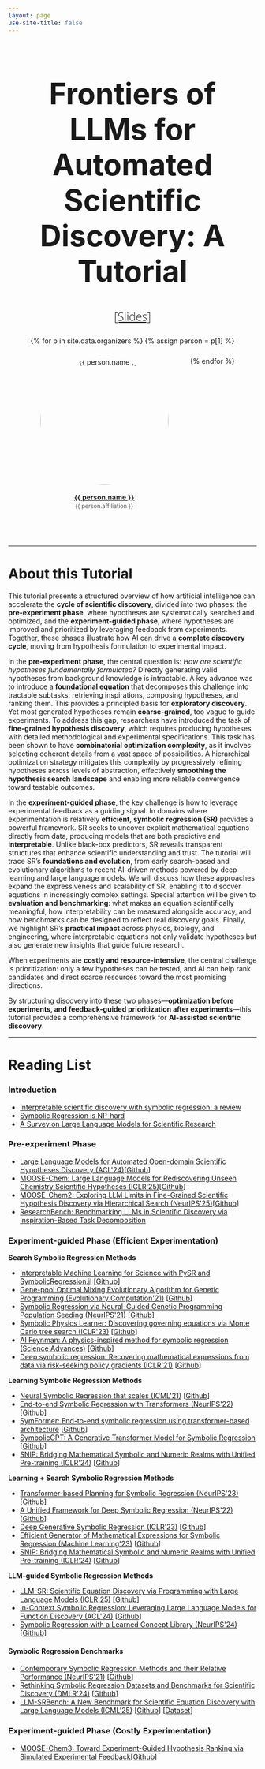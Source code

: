 ```yaml
---
layout: page
use-site-title: false
---
```


<h1 style="font-size: 60px; text-align: center;">Frontiers of LLMs for Automated Scientific Discovery: A Tutorial</h1>

<style>
  /* Speakers layout: predictable, centered, wraps cleanly */
  .speakers {
    display: flex;
    flex-wrap: wrap;
    justify-content: center;
    gap: 24px;               /* space between cards */
    text-align: center;
  }

  /* Neutralize Bootstrap floats in this section only */
  .speakers > [class*="col-"] {
    float: none !important;
    padding: 0;
    flex: 0 1 300px;         /* card width; tweak 280–340px if you like */
  }

  /* Card: vertical stack */
  .speaker-card {
    width: 100%;
    max-width: 320px;
    margin: 0 auto;
    display: flex;
    flex-direction: column;
    align-items: center;
  }

  /* Photo */
  .speaker-photo {
    width: 260px;            /* tweak to match your assets */
    height: 260px;
    object-fit: cover;
    border-radius: 9999px;   /* round avatar */
    display: block;
    margin-bottom: 10px;
  }

  /* Name */
  .speaker-name {
    display: block;
    font-weight: 600;
    margin: 6px 0 2px;
    line-height: 1.3;
  }

  /* Affiliation — reserve up to 3 lines so cards align */
  .speaker-affil {
    display: block;
    line-height: 1.35;
    min-height: 4.05em;      /* ≈ 3 lines; use 2.7em for 2 lines */
    word-break: break-word;
    overflow-wrap: anywhere;
    color: #555;
  }
</style>





<div class="venue" style="font-size: 24px; display: block; font-family: 'Open Sans', 'Helvetica Neue', Helvetica, Arial, sans-serif; font-weight: 300; color: #404040; text-align: center;">
  <span style="font-size: 23px; font-weight: 300;">
    <a target="_blank" href="https://drive.google.com/file/d/1oTRnVPSqrHoJb5xcu3cQ0_Jtflpj4bqW/view?usp=sharing">[Slides]</a>
  </span>
</div>



<div class="sharethis-inline-share-buttons"></div>
<meta name="thumbnail" content="./img/aaai-logo.png" />

<div class="container" style="margin-bottom: 10px;"></div>


<!-- Speakers -->
<div class="container text-center" style="margin-top:25px;margin-bottom:40px;">
  <div class="row speakers">
    {% for p in site.data.organizers %}
      {% assign person = p[1] %}
      <div class="col-xs-12 col-sm-6 col-md-4">
        <div class="speaker-card">
          <img class="speaker-photo"
               src="{{ site.baseurl }}/img/{{ person.img }}"
               alt="{{ person.name }}"
               loading="lazy">
          <a class="speaker-name" href="{{ person.url }}" target="_blank" rel="noopener">{{ person.name }}</a>
          <small class="speaker-affil">{{ person.affiliation }}</small>
        </div>
      </div>
    {% endfor %}
  </div>
</div>
<hr>




<!-- # Program Committee
<div class="container">
  <ul class="list-group list-group-flush">
    {% for p in site.data.pc.people %}
      <li class="list-group-item col-xs-6 col-sm-4 col-md-3">{{ p }}</li>
    {% endfor %}
  </ul>
</div>
<hr> -->


<!--# Taxonomy

![Taxonomy-viz](./img/taxonomy.jpg)-->


# About this Tutorial

This tutorial presents a structured overview of how artificial intelligence can accelerate the **cycle of scientific discovery**, divided into two phases: the **pre-experiment phase**, where hypotheses are systematically searched and optimized, and the **experiment-guided phase**, where hypotheses are improved and prioritized by leveraging feedback from experiments. Together, these phases illustrate how AI can drive a **complete discovery cycle**, moving from hypothesis formulation to experimental impact.  

In the **pre-experiment phase**, the central question is: *How are scientific hypotheses fundamentally formulated?* Directly generating valid hypotheses from background knowledge is intractable. A key advance was to introduce a **foundational equation** that decomposes this challenge into tractable subtasks: retrieving inspirations, composing hypotheses, and ranking them. This provides a principled basis for **exploratory discovery**. Yet most generated hypotheses remain **coarse-grained**, too vague to guide experiments. To address this gap, researchers have introduced the task of **fine-grained hypothesis discovery**, which requires producing hypotheses with detailed methodological and experimental specifications. This task has been shown to have **combinatorial optimization complexity**, as it involves selecting coherent details from a vast space of possibilities. A hierarchical optimization strategy mitigates this complexity by progressively refining hypotheses across levels of abstraction, effectively **smoothing the hypothesis search landscape** and enabling more reliable convergence toward testable outcomes.  

In the **experiment-guided phase**, the key challenge is how to leverage experimental feedback as a guiding signal. In domains where experimentation is relatively **efficient**, **symbolic regression (SR)** provides a powerful framework. SR seeks to uncover explicit mathematical equations directly from data, producing models that are both predictive and **interpretable**. Unlike black-box predictors, SR reveals transparent structures that enhance scientific understanding and trust. The tutorial will trace SR’s **foundations and evolution**, from early search-based and evolutionary algorithms to recent AI-driven methods powered by deep learning and large language models. We will discuss how these approaches expand the expressiveness and scalability of SR, enabling it to discover equations in increasingly complex settings. Special attention will be given to **evaluation and benchmarking**: what makes an equation scientifically meaningful, how interpretability can be measured alongside accuracy, and how benchmarks can be designed to reflect real discovery goals. Finally, we highlight SR’s **practical impact** across physics, biology, and engineering, where interpretable equations not only validate hypotheses but also generate new insights that guide future research.  

When experiments are **costly and resource-intensive**, the central challenge is prioritization: only a few hypotheses can be tested, and AI can help rank candidates and direct scarce resources toward the most promising directions.  

By structuring discovery into these two phases—**optimization before experiments, and feedback-guided prioritization after experiments**—this tutorial provides a comprehensive framework for **AI-assisted scientific discovery**.  

<hr>


# Reading List

### Introduction

- [Interpretable scientific discovery with symbolic regression: a review](https://link.springer.com/article/10.1007/s10462-023-10622-0)
- [Symbolic Regression is NP-hard](https://openreview.net/forum?id=LTiaPxqe2e)
- [A Survey on Large Language Models for Scientific Research](https://arxiv.org/abs/2501.04306)


### Pre-experiment Phase

- [Large Language Models for Automated Open-domain Scientific Hypotheses Discovery (ACL'24)](https://arxiv.org/abs/2309.02726)[[Github](https://github.com/ZonglinY/MOOSE)]
- [MOOSE-Chem: Large Language Models for Rediscovering Unseen Chemistry Scientific Hypotheses (ICLR'25)](https://arxiv.org/abs/2410.07076)[[Github](https://github.com/ZonglinY/MOOSE-Chem)]
- [MOOSE-Chem2: Exploring LLM Limits in Fine-Grained Scientific Hypothesis Discovery via Hierarchical Search (NeurIPS'25)](https://arxiv.org/abs/2505.19209)[[Github](https://github.com/ZonglinY/MOOSE-Chem2)]
- [ResearchBench: Benchmarking LLMs in Scientific Discovery via Inspiration-Based Task Decomposition](https://arxiv.org/abs/2503.21248)


### Experiment-guided Phase (Efficient Experimentation)

  
<!--#### Symbolic Regression Methods-->

**Search Symbolic Regression Methods**

- [Interpretable Machine Learning for Science with PySR and SymbolicRegression.jl](https://arxiv.org/abs/2305.01582) [[Github](https://github.com/MilesCranmer/PySR)]
- [Gene-pool Optimal Mixing Evolutionary Algorithm for Genetic Programming (Evolutionary Computation'21)](https://www.science.org/doi/10.1126/sciadv.aay2631) [[Github](https://github.com/marcovirgolin/GP-GOMEA)]
- [Symbolic Regression via Neural-Guided Genetic Programming Population Seeding (NeurIPS'21)](https://arxiv.org/abs/2111.00053) [[Github](https://github.com/dso-org/deep-symbolic-optimization)]
- [Symbolic Physics Learner: Discovering governing equations via Monte Carlo tree search (ICLR'23)](https://openreview.net/forum?id=ZTK3SefE8_Z) [[Github](https://github.com/isds-neu/SymbolicPhysicsLearner)]
- [AI Feynman: A physics-inspired method for symbolic regression (Science Advances)](https://www.science.org/doi/10.1126/sciadv.aay2631) [[Github](https://github.com/SJ001/AI-Feynman)]
- [Deep symbolic regression: Recovering mathematical expressions from data via risk-seeking policy gradients (ICLR'21)](https://openreview.net/forum?id=m5Qsh0kBQG) [[Github](https://github.com/dso-org/deep-symbolic-optimization)]




**Learning Symbolic Regression Methods**

- [Neural Symbolic Regression that scales (ICML'21)](https://proceedings.mlr.press/v139/biggio21a.html) [[Github](https://github.com/SymposiumOrganization/NeuralSymbolicRegressionThatScales)]
- [End-to-end Symbolic Regression with Transformers (NeurIPS'22)](https://proceedings.neurips.cc/paper_files/paper/2022/hash/42eb37cdbefd7abae0835f4b67548c39-Abstract-Conference.html) [[Github](https://github.com/facebookresearch/symbolicregression)]
- [SymFormer: End-to-end symbolic regression using transformer-based architecture](https://arxiv.org/abs/2205.15764) [[Github](https://github.com/vastlik/symformer)]
- [SymbolicGPT: A Generative Transformer Model for Symbolic Regression](https://arxiv.org/abs/2106.14131) [[Github](https://github.com/mojivalipour/symbolicgpt)]
- [SNIP: Bridging Mathematical Symbolic and Numeric Realms with Unified Pre-training (ICLR'24)](https://openreview.net/forum?id=KZSEgJGPxu) [[Github](https://github.com/deep-symbolic-mathematics/Multimodal-Math-Pretraining)]


**Learning + Search Symbolic Regression Methods**

- [Transformer-based Planning for Symbolic Regression (NeurIPS'23)](https://proceedings.neurips.cc/paper_files/paper/2023/hash/8ffb4e3118280a66b192b6f06e0e2596-Abstract-Conference.html) [[Github](https://github.com/deep-symbolic-mathematics/TPSR)]
- [A Unified Framework for Deep Symbolic Regression (NeurIPS'22)](https://proceedings.neurips.cc/paper_files/paper/2022/hash/dbca58f35bddc6e4003b2dd80e42f838-Abstract-Conference.html) [[Github](https://github.com/dso-org/deep-symbolic-optimization)]
- [Deep Generative Symbolic Regression (ICLR'23)](https://openreview.net/forum?id=o7koEEMA1bR) [[Github](https://github.com/samholt/DeepGenerativeSymbolicRegression)]
- [Efficient Generator of Mathematical Expressions for Symbolic Regression (Machine Learning'23)](https://link.springer.com/article/10.1007/s10994-023-06400-2) [[Github](https://github.com/smeznar/HVAE)]
- [SNIP: Bridging Mathematical Symbolic and Numeric Realms with Unified Pre-training (ICLR'24)](https://openreview.net/forum?id=KZSEgJGPxu) [[Github](https://github.com/deep-symbolic-mathematics/Multimodal-Symbolic-Regression)]


**LLM-guided Symbolic Regression Methods**
- [LLM-SR: Scientific Equation Discovery via Programming with Large Language Models (ICLR'25)](https://openreview.net/forum?id=m2nmp8P5in) [[Github](https://github.com/deep-symbolic-mathematics/LLM-SR)]
- [In-Context Symbolic Regression: Leveraging Large Language Models for Function Discovery (ACL'24)](https://aclanthology.org/2024.acl-srw.49/) [[Github](https://github.com/merlerm/In-Context-Symbolic-Regression)]
- [Symbolic Regression with a Learned Concept Library (NeurIPS'24)](https://aclanthology.org/2024.acl-srw.49/) [[Github](https://github.com/trishullab/LibraryAugmentedSymbolicRegression.jl)]


#### Symbolic Regression Benchmarks  
- [Contemporary Symbolic Regression Methods and their Relative Performance (NeurIPS'21)](https://datasets-benchmarks-proceedings.neurips.cc/paper/2021/hash/c0c7c76d30bd3dcaefc96f40275bdc0a-Abstract-round1.html) [[Github](https://github.com/cavalab/srbench/)]
- [Rethinking Symbolic Regression Datasets and Benchmarks for Scientific Discovery (DMLR'24)](https://openreview.net/forum?id=i2e2wqt0nAI) [[Github](https://github.com/omron-sinicx/srsd-benchmark)]
- [LLM-SRBench: A New Benchmark for Scientific Equation Discovery with Large Language Models (ICML'25)](https://arxiv.org/abs/2504.10415) [[Github](https://github.com/deep-symbolic-mathematics/llm-srbench)] [[Dataset](https://huggingface.co/datasets/nnheui/llm-srbench)]

### Experiment-guided Phase (Costly Experimentation)
- [MOOSE-Chem3: Toward Experiment-Guided Hypothesis Ranking via Simulated Experimental Feedback](https://arxiv.org/abs/2505.17873)[[Github](https://github.com/wanhaoliu/MOOSE-Chem3)]
